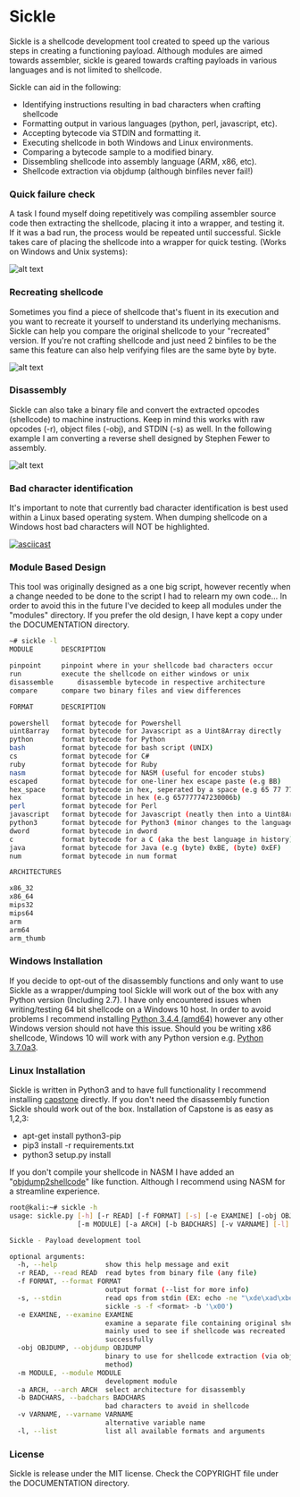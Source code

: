 # Sickle

Sickle is a shellcode development tool created to speed up the various steps in creating a functioning payload. Although modules are aimed towards assembler, sickle is geared towards crafting payloads in various languages and is not limited to shellcode.

Sickle can aid in the following:
- Identifying instructions resulting in bad characters when crafting shellcode
- Formatting output in various languages (python, perl, javascript, etc).
- Accepting bytecode via STDIN and formatting it.
- Executing shellcode in both Windows and Linux environments.
- Comparing a bytecode sample to a modified binary.
- Dissembling shellcode into assembly language (ARM, x86, etc).
- Shellcode extraction via objdump (although binfiles never fail!)

### Quick failure check
A task I found myself doing repetitively was compiling assembler source code then extracting the shellcode, placing it into a wrapper, and testing it. If it was a bad run, the process would be repeated until successful. Sickle takes care of placing the shellcode into a wrapper for quick testing. (Works on Windows and Unix systems):

![alt text](https://raw.githubusercontent.com/wetw0rk/Sickle/master/DOCUMENTATION/pictures/r.png?style=centerme)

### Recreating shellcode
Sometimes you find a piece of shellcode that's fluent in its execution and you want to recreate it yourself to understand its underlying mechanisms. Sickle can help you compare the original shellcode to your "recreated" version. If you're not crafting shellcode and just need 2 binfiles to be the same this feature can also help verifying files are the same byte by byte.

![alt text](https://raw.githubusercontent.com/wetw0rk/Sickle/master/DOCUMENTATION/pictures/examine.png?style=centerme)

### Disassembly
Sickle can also take a binary file and convert the extracted opcodes (shellcode) to machine instructions. Keep in mind this works with raw opcodes (-r), object files (-obj), and STDIN (-s) as well. In the following example I am converting a reverse shell designed by Stephen Fewer to assembly.

![alt text](https://raw.githubusercontent.com/wetw0rk/Sickle/master/DOCUMENTATION/pictures/disassemble.png?style=centerme)

### Bad character identification
It's important to note that currently bad character identification is best used within a Linux based operating system. When dumping shellcode on a Windows host bad characters will NOT be highlighted. 

[![asciicast](https://asciinema.org/a/244211.svg)](https://asciinema.org/a/244211)

### Module Based Design

This tool was originally designed as a one big script, however recently when a change needed to be done to the script I had to relearn my own code... In order to avoid this in the future I've decided to keep all modules under the "modules" directory. If you prefer the old design, I have kept a copy under the DOCUMENTATION directory.

```sh
~# sickle -l
MODULE     	 DESCRIPTION                                                                     

pinpoint   	 pinpoint where in your shellcode bad characters occur                           
run        	 execute the shellcode on either windows or unix                                 
disassemble 	 disassemble bytecode in respective architecture                                 
compare    	 compare two binary files and view differences                                   

FORMAT     	 DESCRIPTION                                                                     

powershell 	 format bytecode for Powershell                                                  
uint8array 	 format bytecode for Javascript as a Uint8Array directly                         
python     	 format bytecode for Python                                                      
bash       	 format bytecode for bash script (UNIX)                                          
cs         	 format bytecode for C#                                                          
ruby       	 format bytecode for Ruby                                                        
nasm       	 format bytecode for NASM (useful for encoder stubs)                             
escaped    	 format bytecode for one-liner hex escape paste (e.g BB)                         
hex_space  	 format bytecode in hex, seperated by a space (e.g 65 77 77 74 72 30 00 6b)      
hex        	 format bytecode in hex (e.g 657777747230006b)                                   
perl       	 format bytecode for Perl                                                        
javascript 	 format bytecode for Javascript (neatly then into a Uint8Array)                  
python3    	 format bytecode for Python3 (minor changes to the language but they matter)     
dword      	 format bytecode in dword                                                        
c          	 format bytecode for a C (aka the best language in history)                      
java       	 format bytecode for Java (e.g (byte) 0xBE, (byte) 0xEF)                         
num        	 format bytecode in num format                                                   

ARCHITECTURES

x86_32
x86_64
mips32
mips64
arm
arm64
arm_thumb
```

### Windows Installation
If you decide to opt-out of the disassembly functions and only want to use Sickle as a wrapper/dumping tool Sickle will work out of the box with any Python version (Including 2.7). I have only encountered issues when writing/testing 64 bit shellcode on a Windows 10 host. In order to avoid problems I recommend installing [Python 3.4.4  (amd64)](https://www.python.org/ftp/python/3.4.4/python-3.4.4.amd64.msi) however any other Windows version should not have this issue. Should you be writing x86 shellcode, Windows 10 will work with any Python version e.g. [Python 3.7.0a3](https://www.python.org/ftp/python/3.7.0/python-3.7.0a3.exe).

### Linux Installation
Sickle is written in Python3 and to have full functionality I recommend installing [capstone](http://www.capstone-engine.org/) directly. If you don't need the disassembly function Sickle should work out of the box. Installation of Capstone is as easy as 1,2,3:
- apt-get install python3-pip
- pip3 install -r requirements.txt
- python3 setup.py install
    
If you don't compile your shellcode in NASM I have added an "[objdump2shellcode](https://github.com/wetw0rk/objdump2shellcode)" like function. Although I recommend using NASM for a streamline experience.

```sh
root@kali:~# sickle -h
usage: sickle.py [-h] [-r READ] [-f FORMAT] [-s] [-e EXAMINE] [-obj OBJDUMP]
                 [-m MODULE] [-a ARCH] [-b BADCHARS] [-v VARNAME] [-l]

Sickle - Payload development tool

optional arguments:
  -h, --help            show this help message and exit
  -r READ, --read READ  read bytes from binary file (any file)
  -f FORMAT, --format FORMAT
                        output format (--list for more info)
  -s, --stdin           read ops from stdin (EX: echo -ne "\xde\xad\xbe\xef" |
                        sickle -s -f <format> -b '\x00')
  -e EXAMINE, --examine EXAMINE
                        examine a separate file containing original shellcode.
                        mainly used to see if shellcode was recreated
                        successfully
  -obj OBJDUMP, --objdump OBJDUMP
                        binary to use for shellcode extraction (via objdump
                        method)
  -m MODULE, --module MODULE
                        development module
  -a ARCH, --arch ARCH  select architecture for disassembly
  -b BADCHARS, --badchars BADCHARS
                        bad characters to avoid in shellcode
  -v VARNAME, --varname VARNAME
                        alternative variable name
  -l, --list            list all available formats and arguments

```

### License

Sickle is release under the MIT license. Check the COPYRIGHT file under the DOCUMENTATION directory.
